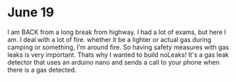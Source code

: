 # June 19

I am BACK from a long break from highway. I had a lot of exams, but here I am. I deal with a lot of fire. whether it be a lighter or actual gas during camping or something, I'm around fire. So having safety measures with gas leaks is very important. Thats why I wanted to build noLeaks! It's a gas leak detector that uses an arduino nano and sends a call to your phone when there is a gas detected.
